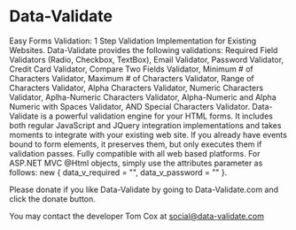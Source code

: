 Data-Validate
=============

Easy Forms Validation: 1 Step Validation Implementation for Existing Websites. Data-Validate provides the following validations: Required Field Validators (Radio, Checkbox, TextBox), Email Validator, Password Validator, Credit Card Validator, Compare Two Fields Validator, Minimum # of Characters Validator, Maximum # of Characters Validator, Range of Characters Validator, Alpha Characters Validator, Numeric Characters Validator, Aplha-Numeric Characters Validator, Alpha-Numeric and Alpha Numeric with Spaces Validator, AND Special Characters Validator. Data-Validate is a powerful validation engine for your HTML forms. It includes both regular JavaScript and JQuery integration implementations and takes moments to integrate with your existing web site. If you already have events bound to form elements, it preserves them, but only executes them if validation passes. Fully compatible with all web based platforms. For ASP.NET MVC @Html objects, simply use the attributes parameter as follows: new { data_v_required = "", data_v_password = "" }. 

Please donate if you like Data-Validate by going to Data-Validate.com and click the donate button.

You may contact the developer Tom Cox at social@data-validate.com
